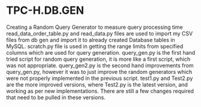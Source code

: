 # TPC-H.DB.GEN
Creating a Random Query Generator to measure query processing time 
read_data_order_table.py and read_data.py files are used to import my CSV files from db gen and import it to already created Database tables in MySQL.
scratch.py file is used in getting the range limits from specified columns which are used for query generation.
query_gen.py is the first hand tried script for random query generation, it is more like a first script, which was not appropriate.
query_gen2.py is the second hand improvements from query_gen.py, however it was to just improve the random generators which were not properly implemented in the previous script.
test1.py and Test2.py are the more improved versions, where Test2.py is the latest version, and working as per new implementations. There are still a few changes required that need to be pulled in these versions.

